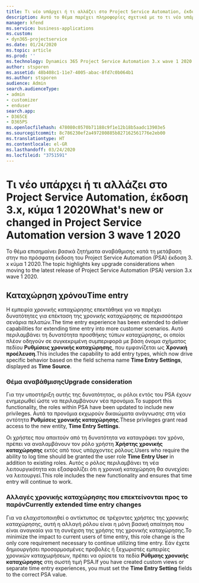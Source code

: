 ```yaml
---
title: Τι νέο υπάρχει ή τι αλλάζει στο Project Service Automation, έκδοση 3.x, κύμα 1 2020
description: Αυτό το θέμα παρέχει πληροφορίες σχετικά με το τι νέο υπάρχει και τι έχει αλλάξει στο Project Service Automation, έκδοση 3, κύμα 1 2020.
manager: kfend
ms.service: business-applications
ms.custom:
- dyn365-projectservice
ms.date: 01/24/2020
ms.topic: article
ms.prod: ''
ms.technology: Dynamics 365 Project Service Automation 3.x wave 1 2020
author: stsporen
ms.assetid: 48b408c1-11e7-4005-abac-8fd7c0b064b1
ms.author: stsporen
audience: Admin
search.audienceType:
- admin
- customizer
- enduser
search.app:
- D365CE
- D365PS
ms.openlocfilehash: 478080c0570b71188c9f1e12b18b5aadc13903e5
ms.sourcegitcommit: 8c786230ef2a497280885b827162561776e2eb00
ms.translationtype: HT
ms.contentlocale: el-GR
ms.lasthandoff: 03/24/2020
ms.locfileid: "3751591"
---
```

# <a name="whats-new-or-changed-in-project-service-automation-version-3-wave-1-2020"></a><span data-ttu-id="948bf-103">Τι νέο υπάρχει ή τι αλλάζει στο Project Service Automation, έκδοση 3.x, κύμα 1 2020</span><span class="sxs-lookup"><span data-stu-id="948bf-103">What's new or changed in Project Service Automation version 3 wave 1 2020</span></span>
<span data-ttu-id="948bf-104">Το θέμα επισημαίνει βασικά ζητήματα αναβάθμισης κατά τη μετάβαση στην πιο πρόσφατη έκδοση του Project Service Automation (PSA) έκδοση 3. x κύμα 1 2020.</span><span class="sxs-lookup"><span data-stu-id="948bf-104">The topic highlights key upgrade considerations when moving to the latest release of Project Service Automation (PSA) version 3.x wave 1 2020.</span></span>

## <a name="time-entry"></a><span data-ttu-id="948bf-105">Καταχώρηση χρόνου</span><span class="sxs-lookup"><span data-stu-id="948bf-105">Time entry</span></span>
<span data-ttu-id="948bf-106">Η εμπειρία χρονικής καταχώρησης επεκτάθηκε για να παρέχει δυνατότητες για επέκταση της χρονικής καταχώρησης σε περισσότερα σενάρια πελατών.</span><span class="sxs-lookup"><span data-stu-id="948bf-106">The time entry experience has been extended to deliver capabilities for extending time entry into more customer scenarios.</span></span> <span data-ttu-id="948bf-107">Αυτό περιλαμβάνει τη δυνατότητα προσθήκης τύπων καταχώρησης, οι οποίοι πλέον οδηγούν σε συγκεκριμένη συμπεριφορά με βάση όνομα σχήματος πεδίου **Ρυθμίσεις χρονικής καταχώρησης**, που εμφανίζεται ως **Χρονική προέλευση**.</span><span class="sxs-lookup"><span data-stu-id="948bf-107">This includes the capability to add entry types, which now drive specific behavior based on the field schema name **Time Entry Settings**, displayed as **Time Source**.</span></span>

### <a name="upgrade-consideration"></a><span data-ttu-id="948bf-108">Θέμα αναβάθμισης</span><span class="sxs-lookup"><span data-stu-id="948bf-108">Upgrade consideration</span></span>
<span data-ttu-id="948bf-109">Για την υποστήριξη αυτής της δυνατότητας, οι ρόλοι εντός του PSA έχουν ενημερωθεί ώστε να περιλαμβάνουν νέα προνόμια.</span><span class="sxs-lookup"><span data-stu-id="948bf-109">To support this functionality, the roles within PSA have been updated to include new privileges.</span></span> <span data-ttu-id="948bf-110">Αυτά τα προνόμια εκχωρούν δικαιώματα ανάγνωσης στη νέα οντότητα **Ρυθμίσεις χρονικής καταχώρησης**.</span><span class="sxs-lookup"><span data-stu-id="948bf-110">These privileges grant read access to the new entity, **Time Entry Settings**.</span></span>

<span data-ttu-id="948bf-111">Οι χρήστες που απαιτούν από τη δυνατότητα να καταγράφει τον χρόνο, πρέπει να αναλαμβάνουν τον ρόλο χρήστη **Χρήστης χρονικής καταχώρησης** εκτός από τους υπάρχοντες ρόλους.</span><span class="sxs-lookup"><span data-stu-id="948bf-111">Users who require the ability to log time should be granted the user role **Time Entry User** in addition to existing roles.</span></span> <span data-ttu-id="948bf-112">Αυτός ο ρόλος περιλαμβάνει τη νέα λειτουργικότητα και εξασφαλίζει ότι η χρονική καταχώρηση θα συνεχίσει να λειτουργεί.</span><span class="sxs-lookup"><span data-stu-id="948bf-112">This role includes the new functionality and ensures that time entry will continue to work.</span></span>

### <a name="currently-extended-time-entry-changes"></a><span data-ttu-id="948bf-113">Αλλαγές χρονικής καταχώρησης που επεκτείνονται προς το παρόν</span><span class="sxs-lookup"><span data-stu-id="948bf-113">Currently extended time entry changes</span></span>
<span data-ttu-id="948bf-114">Για να ελαχιστοποιηθεί ο αντίκτυπος σε τρέχοντες χρήστες της χρονικής καταχώρησης, αυτή η αλλαγή ρόλου είναι η μόνη βασική απαίτηση που είναι αναγκαία για τη συνέχιση της χρήσης της χρονικής καταχώρησης.</span><span class="sxs-lookup"><span data-stu-id="948bf-114">To minimize the impact to current users of time entry, this role change is the only core requirement necessary to continue utilizing time entry.</span></span> <span data-ttu-id="948bf-115">Εάν έχετε δημιουργήσει προσαρμοσμένες προβολές ή ξεχωριστές εμπειρίες χρονικών καταχωρήσεων, πρέπει να ορίσετε τα πεδία **Ρύθμσης χρονικής καταχώρησης** στη σωστή τιμή PSA.</span><span class="sxs-lookup"><span data-stu-id="948bf-115">If you have created custom views or separate time entry experiences, you must set the **Time Entry Setting** fields to the correct PSA value.</span></span>
